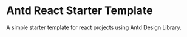 # Antd React Starter Template

A simple starter template for react projects using Antd Design Library.
